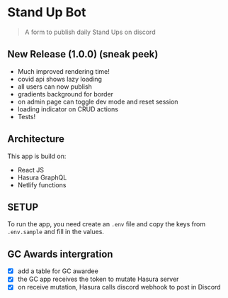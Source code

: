 # Stand Up Bot

> A form to publish daily Stand Ups on discord

## New Release (1.0.0) (sneak peek)

- Much improved rendering time!
- covid api shows lazy loading
- all users can now publish
- gradients background for border
- on admin page can toggle dev mode and reset session
- loading indicator on CRUD actions
- Tests!

## Architecture

This app is build on:

- React JS
- Hasura GraphQL
- Netlify functions

## SETUP

To run the app, you need create an `.env` file and copy the keys from `.env.sample` and fill in the values.

## GC Awards intergration

- [x] add a table for GC awardee
- [x] the GC app receives the token to mutate Hasura server
- [x] on receive mutation, Hasura calls discord webhook to post in Discord
